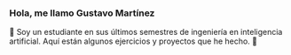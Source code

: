 ### Hola, me llamo Gustavo Martínez

👾 Soy un estudiante en sus últimos semestres de ingeniería en inteligencia artificial. Aquí están algunos ejercicios y proyectos que he hecho. 👾
